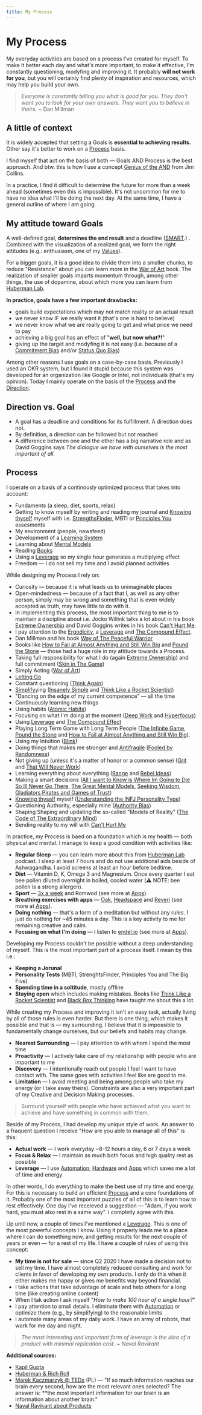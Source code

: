 ```yaml
---
title: My Process
---
```


# My Process

My everyday activities are based on a process I've created for myself. To make it better each day and what's more important, to make it effective, I'm constantly questioning, modyfing and improving it. It probably **will not work for you**, but you will certainly find plenty of inspiration and resources, which may help you build your own. 

> *Everyone is constantly telling you what is good for you. They don't want you to look for your own answers. They want you to believe in theirs.* ~ Dan Millman

## A little of context

It is widely accepted that setting a Goals is **essential to achieving results.** Other say it's better to work on a [Process](Process.md) basis. 

I find myself that act on the basis of both — Goals AND Process is the best approach. And btw. this is how I use a concept [Genius of the AND](../Mental%20Models/Genius%20of%20the%20AND.md) from Jim Collins.

In a practice, I find it difficult to determine the future for more than a week ahead (sometimes even this is impossible). It's not uncommon for me to have no idea what I'll be doing the next day. At the same time, I have a general outline of where I am going. 

## My attitude toward Goals

A well-defined goal, **determines the end result** and a deadline ([SMART](https://www.mindtools.com/pages/article/smart-goals.htm).) . Combined with the visualization of a realized goal, we form the right attitudes (e.g.: enthusiasm, one of my [Values](Values.md)).

For a bigger goals, it is a good idea to divide them into a smaller chunks, to reduce "Resistance" about you can learn more in the [War of Art](../Books/War%20of%20Art.md) book. The realization of smaller goals imparts momentum through, among other things, the use of dopamine, about which more you can learn from [Huberman Lab](../Learning/Huberman%20Lab.md). 

**In practice, goals have a few important drawbacks:**

- goals build expectations which may not match reality or an actual result
- we never know IF we really want it (that's one is hard to believe)
- we never know what we are really going to get and what price we need to pay
- achieving a big goal has an effect of "**well, but now what?!**"
- giving up the target and modyfing it is not easy (i.e. because of a [Commitment Bias](../Mental%20Models/Commitment%20Bias.md) and/or [Status Quo Bias](../Mental%20Models/Status%20Quo%20Bias.md))

Among other reasons I use goals on a case-by-case basis. Previously I used an OKR system, but I found it stupid because this system was developed for an organization like Google or Intel, not individuals (that's my opinion). Today I mainly operate on the basis of the [Process](Process.md) and the [Direction](Direction.md).

## Direction vs. Goal

- A goal has a deadline and conditions for its fulfillment. A direction does not.
- By definition, a direction can be followed but not reached
- A difference between one and the other has a big narrative role and as David Goggins says *The dialogue we have with ourselves is the most important of all.*

## Process

I operate on a basis of a continously optimized process that takes into account: 

- Fundaments (a sleep, diet, sports, relax)
- Getting to know myself by writing and reading my journal and [Knowing thyself](Knowing%20thyself.md) myself with i.e. [StrengthsFinder](https://www.gallup.com/cliftonstrengths/en/254033/strengthsfinder.aspx), MBTI or [Principles You](https://principlesyou.com/) assesments
- My environment (people, newsfeed)
- Development of a [Learning System](Learning%20System.md)
- Learning about [Mental Models](../Mental%20Models/Mental%20Models.md)
- Reading [Books](../Books/Books.md)
- Using a [Leverage](../Mental%20Models/Leverage.md) so my single hour generates a mutliplying effect
- Freedom — I do not sell my time and I avoid planned activities

While designing my Process I rely on: 

- Curiosity — because it is what leads us to unimaginable places
- Open-mindedness — because of a fact that I, as well as any other person, simply may be wrong and something that is even widely accepted as truth, may have little to do with it.
- In implementing this process, the most important thing to me is to maintain a discipline about i.e. Jocko Willink talks a lot about in his book [Extreme Ownership](../Books/Extreme%20Ownership.md) and David Goggins writes in his book [Can't Hurt Me](../Books/Cant%20Hurt%20Me.md).
- I pay attention to the [Ergodicity](../Mental%20Models/Ergodicity.md), a [Leverage](../Mental%20Models/Leverage.md) and [The Compound Effect](../Mental%20Models/The%20Compound%20Effect.md). 
- Dan Millman and his book [Way of The Peaceful Warrior](../Books/Way%20of%20The%20Peaceful%20Warrior.md)
- Books like [How to Fail at Almost Anything and Still Win Big](../Books/How%20to%20Fail%20at%20Almost%20Anything%20and%20Still%20Win%20Big.md) and [Pound the Stone](../Books/Pound%20the%20Stone.md) — those had a huge role in my attitude towards a Process.
- Taking full responsibility for what I do (again [Extreme Ownership](../Books/Extreme%20Ownership.md)) and full commitment ([Skin in The Game](../Books/Skin%20in%20The%20Game.md))
- Simply Acting ([War of Art](../Books/War%20of%20Art.md))
- [Letting Go](../Books/Letting%20Go.md)
- Constant questioning ([Think Again](../Books/Think%20Again.md))
- [Simplify](../Books/Simplify.md)ying ([Insanely Simple](../Books/Insanely%20Simple.md) and [Think Like a Rocket Scientist](../Books/Think%20Like%20a%20Rocket%20Scientist.md))
- "Dancing on the edge of my current competence" — all the time
- Continuously learning new things
- Using habits ([Atomic Habits](../Books/Atomic%20Habits.md))
- Focusing on what I'm doing at the moment ([Deep Work](../Books/Deep%20Work.md) and [Hyperfocus](../Books/Hyperfocus.md))
- Using [Leverage](../Mental%20Models/Leverage.md) and [The Compound Effect](../Mental%20Models/The%20Compound%20Effect.md)
- Playing Long Term Game with Long Term People ([The Infinite Game](../Books/The%20Infinite%20Game.md), [Pound the Stone](../Books/Pound%20the%20Stone.md) and [How to Fail at Almost Anything and Still Win Big](../Books/How%20to%20Fail%20at%20Almost%20Anything%20and%20Still%20Win%20Big.md)).
- Using my Intuition ([Blink](../Books/Blink.md))
- Doing things that makes me stronger and [Antifragile](../Books/Antifragile.md) ([Fooled by Randomness](../Books/Fooled%20by%20Randomness.md))
- Not giving up (unless it's a matter of honor or a common sense) ([Grit](../Books/Grit.md) and [That WIll Never Work](../Books/That%20WIll%20Never%20Work.md))
- Learning everything about everything ([Range](../Books/Range.md) and [Rebel Ideas](../Books/Rebel%20Ideas.md))
- Making a smart decisions ([All I want to Know is Where Im Going to Die So Ill Never Go There](../Books/All%20I%20want%20to%20Know%20is%20Where%20Im%20Going%20to%20Die%20So%20Ill%20Never%20Go%20There.md), [The Great Mental Models](../Books/The%20Great%20Mental%20Models.md), [Seeking Wisdom](../Books/Seeking%20Wisdom.md), [Gladiators Pirates and Games of Trust](../Books/Gladiators%20Pirates%20and%20Games%20of%20Trust.md))
- [Knowing thyself](Knowing%20thyself.md) myself ([Understanding the INFJ Personality Type](../Books/Understanding%20the%20INFJ%20Personality%20Type.md))
- Questioning Authority, especially mine ([Authority Bias](../Mental%20Models/Authority%20Bias.md))
- Shaping Shaping and updating the so-called "Models of Reality" ([The Code of The Extraordinary Mind](../Books/The%20Code%20of%20The%20Extraordinary%20Mind.md))
- Bending reality to my will with [Can't Hurt Me](../Books/Cant%20Hurt%20Me.md)

In practice, my Process is baed on a foundation which is my health — both physical and mental. I manage to keep a good condition with activities like:

- **Regular Sleep** — you can learn more about this from [Huberman Lab](../Learning/Huberman%20Lab.md) podcast. I sleep at least 7 hours and do not use additional aids beside of Ashwagandha. I avoid screens at least an hour before bedtime. 
- **Diet** — Vitamin D, K, Omega 3 and Magnesium. Once every quarter I eat bee pollen diluted overnight in boiled, cooled water (⚠️ NOTE: bee pollen is a strong allergen).
- **Sport** — [3x a week](https://www.reddit.com/r/bodyweightfitness/wiki/kb/recommended_routine/) and Romwod (see more at [Apps](../Tools/Apps.md)).
- **Breathing exercises with apps** — [Oak](https://apps.apple.com/us/app/oak-meditation-breathing/id1210209691), [Headspace](https://headspace.com/) and [Reveri](https://www.reveri.com/) (see more at [Apps](../Tools/Apps.md)).
- **Doing nothing** — that's a form of a meditation but without any rules. I just do nothing for ~45 minutes a day. This is a key activity to me for remaining creative and calm.
- **Focusing on what I'm doing** — I listen to [endel.io](https://endel.io/) (see more at [Apps](../Tools/Apps.md)).

Developing my Process couldn't be possible without a deep understanding of myself. This is the most important part of a process itself. I mean by this i.e.: 

- **Keeping a Jorunal**
- **Personality Tests** (MBTI, StrenghtsFinder, Principles You and The Big Five)
- **Spending time in a soltitude**, mostly offline
- **Staying open** which includes making mistakes. Books like [Think Like a Rocket Scientist](../Books/Think%20Like%20a%20Rocket%20Scientist.md) and [Black Box Thinking](../Books/Black%20Box%20Thinking.md) have taught me about this a lot. 

While creating my Process and improving it isn't an easy task, actually living by all of those rules is even harder. But there is one thing, which makes it possible and that is — my surrounding. I believe that it is impossible to fundamentally change ourselves, but our beliefs and habits may change. 

- **Nearest Surrounding** — I pay attention to with whom I spend the most time
- **Proactivity** — I actively take care of my relationship with people who are important to me
- **Discovery** —  I intentionally reach out people I feel I want to have contact with. The same goes with activities I feel like are good to me. 
- **Limitation** — I avoid meeting and being among people who take my energy (or I take away theirs). Constraints are also a very important part of my Creative and Decision Making processes.

> Surround yourself with people who have achieved what you want to achieve and have something in common with them.

Beside of my Process, I had develop my unique style of work. An answer to a fraquent question I receive "How are you able to manage all of this" is this: 

- **Actual work** — I work everyday ~8-12 hours a day, 6 or 7 days a week
- **Focus & Relax** — I maintain as much both focus and high quality rest as possible
- **Leverage** — I use [Automation](../Tools/Automation.md), [Hardware](../Tools/Hardware.md) and [Apps](../Tools/Apps.md) which saves me a lot of time and energy

In other words, I do everything to make the best use of my time and energy. For this is necessary to build an efficient [Process](Process.md) and a core foundations of it. Probably one of the most important puzzles of all of this is to learn how to rest effectively. One day I've receieved a suggestion — "Adam, if you work hard, you must also rest in a same way". I completly agree with this.

Up until now, a couple of times I've mentioned a [Leverage](../Mental%20Models/Leverage.md). This is one of the most powerful concepts I know. Using it properly leads me to a place where I can do something now, and getting results for the next couple of years or even — for a rest of my life. I have a couple of rules of using this concept:

- **My time is not for sale** — since Q2 2020 I have made a decision not to sell my time. I have almost completely reduced consulting and work for clients in favor of developing my own products. I only do this when it either makes me happy or gives me benefits way beyond financial.
- I take actions that take advantage of scale and help others for a long time (like creating online content)
- When I tak action I ask myself "*How to make 100 hour of a single hour?*"
- I pay attention to small details. I eliminate them with [Automation](../Tools/Automation.md) or optimize them (e.g., by simplifying) to the reasonable limits
- I automate many areas of my daily work. I have an army of robots, that work for me day and night.

> *The most interesting and important form of leverage is the idea of a product with minimal replication cost. ~ Naval Ravikant*

**Additional sources:**
- [Kapil Gupta](https://www.kapilguptamd.com/)
- [Huberman & Rich Roll](https://www.youtube.com/watch?v=SwQhKFMxmDY)
- [Marek Kaczmarzyk @ TEDx](https://www.youtube.com/watch?v=ivLcmB_Gogc) (PL) — "If so much information reaches our brain every second, how are the most relevant ones selected? The answer is: **the most important information for our brain is an information about another brain."
- [Naval Ravikant about Products](https://nav.al/product-media)
